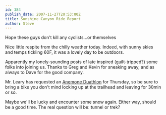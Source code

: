 ```yaml
---
id: 384
publish_date: 2007-11-27T20:53:00Z
title: Sunshine Canyon Ride Report
author: Steve
---
```

  
Hope these guys don't kill any cyclists...or themselves

Nice little respite from the chilly weather today. Indeed, with sunny skies and temps tickling 60F, it was a lovely day to be outdoors.

Apparently my lonely-sounding posts of late inspired (guilt-tripped?) some folks into joining us. Thanks to Greg and Kevin for sneaking away, and as always to Dave for the good company.

Mr. Leary has requested an [Anemone Duathlon](http://icegulch.com/flag/gallery/Anemone_Jan07) for Thursday, so be sure to bring a bike you don't mind locking up at the trailhead and leaving for 30min or so.

Maybe we'll be lucky and encounter some snow again. Either way, should be a good time. The real question will be: tunnel or trek?